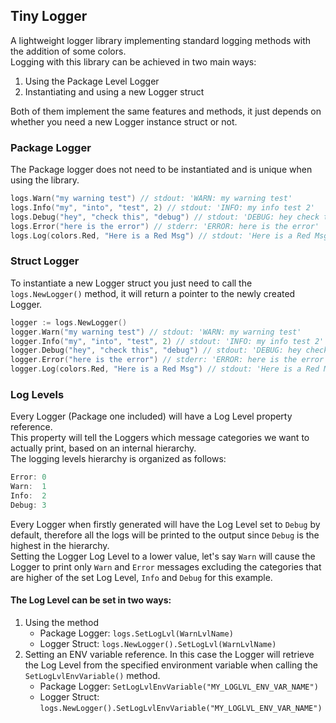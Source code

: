 ## Tiny Logger

A lightweight logger library implementing standard logging methods with the addition of some colors.    
Logging with this library can be achieved in two main ways:

1. Using the Package Level Logger
2. Instantiating and using a new Logger struct

Both of them implement the same features and methods, it just depends on whether you need
a new Logger instance struct or not.

### Package Logger

The Package logger does not need to be instantiated and is unique when using the library.

```go
logs.Warn("my warning test") // stdout: 'WARN: my warning test'
logs.Info("my", "into", "test", 2) // stdout: 'INFO: my info test 2'
logs.Debug("hey", "check this", "debug") // stdout: 'DEBUG: hey check this debug'
logs.Error("here is the error") // stderr: 'ERROR: here is the error'
logs.Log(colors.Red, "Here is a Red Msg") // stdout: 'Here is a Red Msg' (Colored Red)
```

### Struct Logger

To instantiate a new Logger struct you just need to call the `logs.NewLogger()` method, it will return a pointer
to the newly created Logger.

```go
logger := logs.NewLogger()
logger.Warn("my warning test") // stdout: 'WARN: my warning test'
logger.Info("my", "into", "test", 2) // stdout: 'INFO: my info test 2'
logger.Debug("hey", "check this", "debug") // stdout: 'DEBUG: hey check this debug'
logger.Error("here is the error") // stderr: 'ERROR: here is the error'
logger.Log(colors.Red, "Here is a Red Msg") // stdout: 'Here is a Red Msg' (Colored Red)
```

### Log Levels

Every Logger (Package one included) will have a Log Level property reference.    
This property will tell the Loggers which message categories we want to actually print, based on an internal
hierarchy.    
The logging levels hierarchy is organized as follows:

```go
Error: 0
Warn:  1
Info:  2
Debug: 3
```

Every Logger when firstly generated will have the Log Level set to `Debug` by default, therefore all the logs will be
printed to the
output since `Debug` is the highest in the hierarchy.    
Setting the Logger Log Level to a lower value, let's say `Warn` will cause the Logger to print only `Warn` and `Error`
messages
excluding the categories that are higher of the set Log Level, `Info` and `Debug` for this example.

#### The Log Level can be set in two ways:

1. Using the method
    - Package Logger: `logs.SetLogLvl(WarnLvlName)`
    - Logger Struct: `logs.NewLogger().SetLogLvl(WarnLvlName)`
2. Setting an ENV variable reference. In this case the Logger will retrieve the Log Level from the specified environment
   variable when calling the `SetLogLvlEnvVariable()` method.
    - Package Logger: `SetLogLvlEnvVariable("MY_LOGLVL_ENV_VAR_NAME")`
    - Logger Struct: `logs.NewLogger().SetLogLvlEnvVariable("MY_LOGLVL_ENV_VAR_NAME")`
